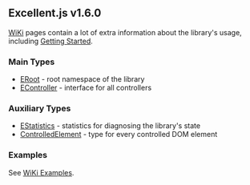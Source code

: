 Excellent.js v1.6.0
-------------------

[WiKi] pages contain a lot of extra information about the library's usage, including [Getting Started].

### Main Types

* [ERoot] - root namespace of the library
* [EController] - interface for all controllers

### Auxiliary Types

* [EStatistics] - statistics for diagnosing the library's state
* [ControlledElement] - type for every controlled DOM element

### Examples

See [WiKi Examples].

[WiKi]:https://github.com/vitaly-t/excellent/wiki
[WiKi Examples]:https://github.com/vitaly-t/excellent/wiki/Examples
[Getting Started]:https://github.com/vitaly-t/excellent/wiki/Getting-Started
[ERoot]:./ERoot.html
[EController]:./EController.html
[EStatistics]:./EStatistics.html
[ControlledElement]:./ControlledElement.html
